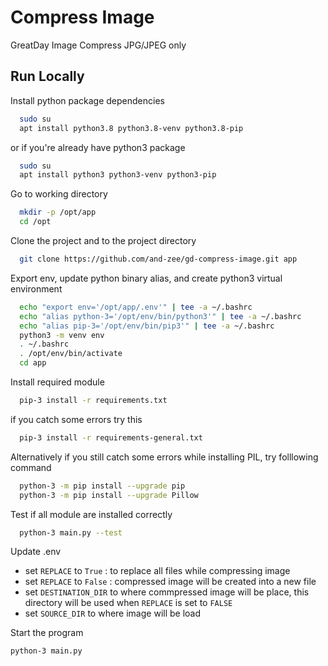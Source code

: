 # Compress Image

GreatDay Image Compress
JPG/JPEG only

## Run Locally

Install python package dependencies
```bash
  sudo su
  apt install python3.8 python3.8-venv python3.8-pip
``` 

or if you're already have python3 package
```bash
  sudo su
  apt install python3 python3-venv python3-pip
``` 

Go to working directory
```bash
  mkdir -p /opt/app
  cd /opt
```

Clone the project and to the project directory
```bash
  git clone https://github.com/and-zee/gd-compress-image.git app
```

Export env, update python binary alias, and create python3 virtual environment
```bash
  echo "export env='/opt/app/.env'" | tee -a ~/.bashrc
  echo "alias python-3='/opt/env/bin/python3'" | tee -a ~/.bashrc
  echo "alias pip-3='/opt/env/bin/pip3'" | tee -a ~/.bashrc
  python3 -m venv env
  . ~/.bashrc
  . /opt/env/bin/activate
  cd app
```

Install required module
```bash
  pip-3 install -r requirements.txt
```

if you catch some errors try this
```bash
  pip-3 install -r requirements-general.txt
```

Alternatively if you still catch some errors while installing PIL, try folllowing command
```bash
  python-3 -m pip install --upgrade pip
  python-3 -m pip install --upgrade Pillow
```

Test if all module are installed correctly
```bash
  python-3 main.py --test
```

Update .env
- set `REPLACE` to `True`  : to replace all files while compressing image
- set `REPLACE` to `False` : compressed image will be created into a new file
- set `DESTINATION_DIR` to where commpressed image will be place, this directory will be used when `REPLACE` is set to `FALSE`
- set `SOURCE_DIR` to where image will be load

Start the program
```bash
python-3 main.py
```

